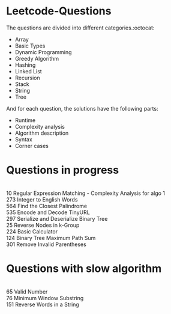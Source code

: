 # Leetcode-Questions

The questions are divided into different categories.:octocat: 
- Array
- Basic Types
- Dynamic Programming
- Greedy Algorithm
- Hashing 
- Linked List
- Recursion
- Stack
- String
- Tree

And for each question, the solutions have the following parts:

- Runtime
- Complexity analysis
- Algorithm description
- Syntax 
- Corner cases

# Questions in progress
<br/> 10	Regular Expression Matching  - Complexity Analysis for algo 1
<br/> 273	Integer to English Words
<br/> 564 Find the Closest Palindrome
<br/> 535	Encode and Decode TinyURL
<br/> 297	Serialize and Deserialize Binary Tree
<br/> 25	Reverse Nodes in k-Group
<br/> 224	Basic Calculator
<br/> 124	Binary Tree Maximum Path Sum
<br/> 301	Remove Invalid Parentheses

# Questions with slow algorithm
<br/> 65	Valid Number
<br/> 76	Minimum Window Substring
<br/> 151	Reverse Words in a String
